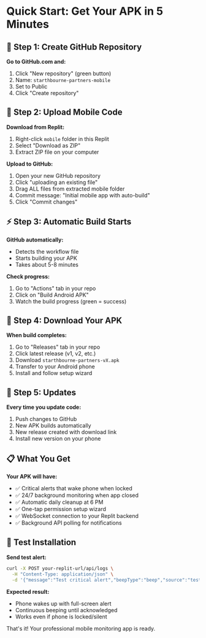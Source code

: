 # Quick Start: Get Your APK in 5 Minutes

## 🚀 Step 1: Create GitHub Repository

**Go to GitHub.com and:**
1. Click "New repository" (green button)
2. Name: `starthbourne-partners-mobile` 
3. Set to Public
4. Click "Create repository"

## 📁 Step 2: Upload Mobile Code

**Download from Replit:**
1. Right-click `mobile` folder in this Replit
2. Select "Download as ZIP" 
3. Extract ZIP file on your computer

**Upload to GitHub:**
1. Open your new GitHub repository
2. Click "uploading an existing file"
3. Drag ALL files from extracted mobile folder
4. Commit message: "Initial mobile app with auto-build"
5. Click "Commit changes"

## ⚡ Step 3: Automatic Build Starts

**GitHub automatically:**
- Detects the workflow file
- Starts building your APK
- Takes about 5-8 minutes

**Check progress:**
1. Go to "Actions" tab in your repo
2. Click on "Build Android APK" 
3. Watch the build progress (green = success)

## 📱 Step 4: Download Your APK

**When build completes:**
1. Go to "Releases" tab in your repo
2. Click latest release (v1, v2, etc.)
3. Download `starthbourne-partners-vX.apk`
4. Transfer to your Android phone
5. Install and follow setup wizard

## 🔄 Step 5: Updates

**Every time you update code:**
1. Push changes to GitHub
2. New APK builds automatically  
3. New release created with download link
4. Install new version on your phone

## 📋 What You Get

**Your APK will have:**
- ✅ Critical alerts that wake phone when locked
- ✅ 24/7 background monitoring when app closed
- ✅ Automatic daily cleanup at 6 PM  
- ✅ One-tap permission setup wizard
- ✅ WebSocket connection to your Replit backend
- ✅ Background API polling for notifications

## 🧪 Test Installation

**Send test alert:**
```bash
curl -X POST your-replit-url/api/logs \
  -H "Content-Type: application/json" \
  -d '{"message":"Test critical alert","beepType":"beep","source":"test"}'
```

**Expected result:**
- Phone wakes up with full-screen alert
- Continuous beeping until acknowledged  
- Works even if phone is locked/silent

That's it! Your professional mobile monitoring app is ready.